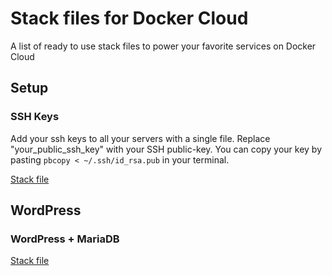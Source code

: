 # Stack files for Docker Cloud

A list of ready to use stack files to power your favorite services on Docker Cloud

## Setup

### SSH Keys

Add your ssh keys to all your servers with a single file.
Replace "your_public_ssh_key" with your SSH public-key.
You can copy your key by pasting `pbcopy < ~/.ssh/id_rsa.pub` in your terminal.

[Stack file](authorized-keys.yml)

## WordPress

### WordPress + MariaDB

[Stack file](wordpress-mariadb.yml)